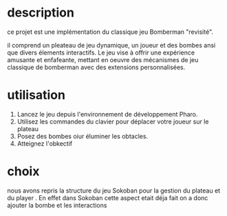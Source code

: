 # description 

ce projet est une implémentation du classique jeu Bomberman "revisité".

il comprend un pleateau de jeu dynamique, un joueur et des bombes ansi que divers élements interactifs.
Le jeu vise à offrir une expérience amusante et enfafeante, mettant en oeuvre des mécanismes de jeu classique de bomberman avec des extensions personnalisées.

# utilisation 

1. Lancez le jeu depuis l'environnement de développement Pharo.
2. Utilisez les commandes du clavier pour déplacer votre joueur sur le plateau
3. Posez des bombes oiur éluminer les obtacles.
4. Atteignez l'obkectif


# choix 

nous avons repris la structure du jeu Sokoban pour la gestion du plateau et du player .
En effet dans Sokoban cette aspect etait déja fait 
on a donc ajouter la bombe et les interactions 


